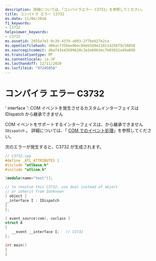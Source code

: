 ```yaml
---
description: 詳細については、「コンパイラエラー C3732」を参照してください。
title: コンパイラ エラー C3732
ms.date: 11/04/2016
f1_keywords:
- C3732
helpviewer_keywords:
- C3732
ms.assetid: 2d55a7e1-9c39-4379-a093-2f7beb27e2ca
ms.openlocfilehash: 406acf356ee0bec09eb5d9e218114256f9c58858
ms.sourcegitcommit: d6af41e42699628c3e2e6063ec7b03931a49a098
ms.translationtype: MT
ms.contentlocale: ja-JP
ms.lasthandoff: 12/11/2020
ms.locfileid: "97245058"
---
```

# <a name="compiler-error-c3732"></a>コンパイラ エラー C3732

' interface ': COM イベントを発生させるカスタムインターフェイスは IDispatch から継承できません

COM イベントをサポートするインターフェイスは、から継承できません `IDispatch` 。 詳細については、「 [COM でのイベント処理](../../cpp/event-handling-in-com.md)」を参照してください。

次のエラーが発生すると、C3732 が生成されます。

```cpp
// C3732.cpp
#define _ATL_ATTRIBUTES 1
#include "atlbase.h"
#include "atlcom.h"

[module(name="test")];

// to resolve this C3732, use dual instead of object
// or inherit from IUnknown
[ object ]
__interface I : IDispatch
{
};

[ event_source(com), coclass ]
struct A
{
   __event __interface I;   // C3732
};

int main()
{
}
```
